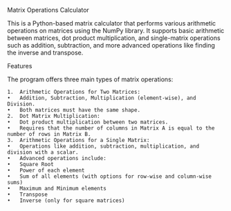 Matrix Operations Calculator

This is a Python-based matrix calculator that performs various arithmetic operations on matrices using the NumPy library. It supports basic arithmetic between matrices, dot product multiplication, and single-matrix operations such as addition, subtraction, and more advanced operations like finding the inverse and transpose.

Features

The program offers three main types of matrix operations:

	1.	Arithmetic Operations for Two Matrices:
	•	Addition, Subtraction, Multiplication (element-wise), and Division.
	•	Both matrices must have the same shape.
	2.	Dot Matrix Multiplication:
	•	Dot product multiplication between two matrices.
	•	Requires that the number of columns in Matrix A is equal to the number of rows in Matrix B.
	3.	Arithmetic Operations for a Single Matrix:
	•	Operations like addition, subtraction, multiplication, and division with a scalar.
	•	Advanced operations include:
	•	Square Root
	•	Power of each element
	•	Sum of all elements (with options for row-wise and column-wise sums)
	•	Maximum and Minimum elements
	•	Transpose
	•	Inverse (only for square matrices)
